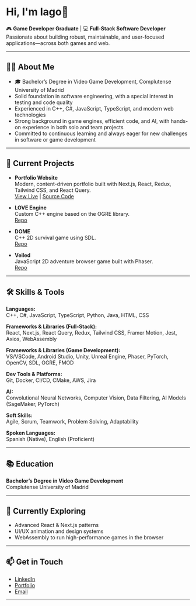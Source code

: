 # Hi, I'm Iago👋

🎮 **Game Developer Graduate** | 💻 **Full-Stack Software Developer**  
Passionate about building robust, maintainable, and user-focused applications—across both games and web.

---

## 🧑‍💻 About Me

- 🎓 Bachelor’s Degree in Video Game Development, Complutense University of Madrid
- Solid foundation in software engineering, with a special interest in testing and code quality
- Experienced in C++, C#, JavaScript, TypeScript, and modern web technologies
- Strong background in game engines, efficient code, and AI, with hands-on experience in both solo and team projects
- Committed to continuous learning and always eager for new challenges in software or game development

---

## 🚀 Current Projects

- **Portfolio Website**  
  Modern, content-driven portfolio built with Next.js, React, Redux, Tailwind CSS, and React Query.  
  [View Live](https://iquintasalt.vercel.app) | [Source Code](https://github.com/iquintasALT/portfolio)

- **LOVE Engine**  
  Custom C++ engine based on the OGRE library.  
  [Repo](https://github.com/Triturados/Motor)

- **DOME**  
  C++ 2D survival game using SDL.  
  [Repo](https://github.com/iquintasALT/DOME)

- **Veiled**  
  JavaScript 2D adventure browser game built with Phaser.  
  [Repo](https://github.com/aarmor01/Veiled)

---

## 🛠️ Skills & Tools

**Languages:**  
C++, C#, JavaScript, TypeScript, Python, Java, HTML, CSS

**Frameworks & Libraries (Full-Stack):**  
React, Next.js, React Query, Redux, Tailwind CSS, Framer Motion, Jest, Axios, WebAssembly

**Frameworks & Libraries (Game Development):**  
VS/VSCode, Android Studio, Unity, Unreal Engine, Phaser, PyTorch, OpenCV, SDL, OGRE, FMOD

**Dev Tools & Platforms:**  
Git, Docker, CI/CD, CMake, AWS, Jira

**AI:**  
Convolutional Neural Networks, Computer Vision, Data Filtering, AI Models (SageMaker, PyTorch)

**Soft Skills:**  
Agile, Scrum, Teamwork, Problem Solving, Adaptability

**Spoken Languages:**  
Spanish (Native), English (Proficient)


---

## 📚 Education

**Bachelor’s Degree in Video Game Development**  
Complutense University of Madrid

---

## 🌱 Currently Exploring

- Advanced React & Next.js patterns
- UI/UX animation and design systems
- WebAssembly to run high-performance games in the browser

---

## 📫 Get in Touch

- [LinkedIn](https://www.linkedin.com/in/iagoq/)
- [Portfolio](iquintasalt.vercel.app)
- [Email](mailto:iquintas@ucm.es)

---
